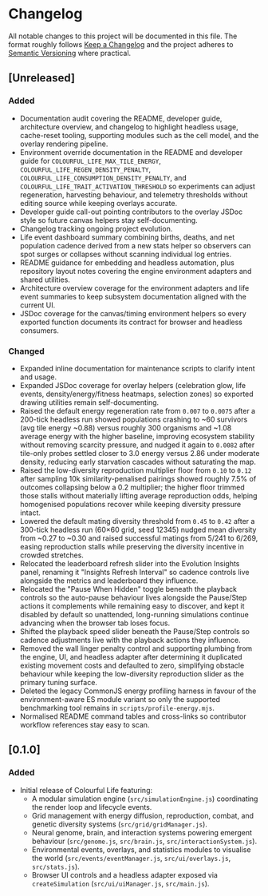 # Changelog

All notable changes to this project will be documented in this file. The format
roughly follows [Keep a Changelog](https://keepachangelog.com/en/1.1.0/) and the
project adheres to [Semantic Versioning](https://semver.org/spec/v2.0.0.html)
where practical.

## [Unreleased]

### Added

- Documentation audit covering the README, developer guide, architecture overview, and changelog to highlight headless usage, cache-reset tooling, supporting modules such as the cell model, and the overlay rendering pipeline.
- Environment override documentation in the README and developer guide for `COLOURFUL_LIFE_MAX_TILE_ENERGY`, `COLOURFUL_LIFE_REGEN_DENSITY_PENALTY`, `COLOURFUL_LIFE_CONSUMPTION_DENSITY_PENALTY`, and `COLOURFUL_LIFE_TRAIT_ACTIVATION_THRESHOLD` so experiments can adjust regeneration, harvesting behaviour, and telemetry thresholds without editing source while keeping overlays accurate.
- Developer guide call-out pointing contributors to the overlay JSDoc style so future canvas helpers stay self-documenting.
- Changelog tracking ongoing project evolution.
- Life event dashboard summary combining births, deaths, and net population cadence derived from a new stats helper so observers can spot surges or collapses without scanning individual log entries.
- README guidance for embedding and headless automation, plus repository layout notes covering the engine environment adapters and shared utilities.
- Architecture overview coverage for the environment adapters and life event summaries to keep subsystem documentation aligned with the current UI.
- JSDoc coverage for the canvas/timing environment helpers so every exported function documents its contract for browser and headless consumers.

### Changed

- Expanded inline documentation for maintenance scripts to clarify intent and
  usage.
- Expanded JSDoc coverage for overlay helpers (celebration glow, life events,
  density/energy/fitness heatmaps, selection zones) so exported drawing
  utilities remain self-documenting.
- Raised the default energy regeneration rate from `0.007` to `0.0075` after a
  200-tick headless run showed populations crashing to ~60 survivors (avg tile
  energy ~0.88) versus roughly 300 organisms and ~1.08 average energy with the
  higher baseline, improving ecosystem stability without removing scarcity
  pressure, and nudged it again to `0.0082` after tile-only probes settled
  closer to 3.0 energy versus 2.86 under moderate density, reducing early
  starvation cascades without saturating the map.
- Raised the low-diversity reproduction multiplier floor from `0.10` to `0.12`
  after sampling 10k similarity-penalised pairings showed roughly 7.5% of
  outcomes collapsing below a 0.2 multiplier; the higher floor trimmed those
  stalls without materially lifting average reproduction odds, helping
  homogenised populations recover while keeping diversity pressure intact.
- Lowered the default mating diversity threshold from `0.45` to `0.42` after a
  300-tick headless run (60×60 grid, seed 12345) nudged mean diversity from
  ~0.27 to ~0.30 and raised successful matings from 5/241 to 6/269, easing
  reproduction stalls while preserving the diversity incentive in crowded
  stretches.
- Relocated the leaderboard refresh slider into the Evolution Insights panel,
  renaming it "Insights Refresh Interval" so cadence controls live alongside
  the metrics and leaderboard they influence.
- Relocated the "Pause When Hidden" toggle beneath the playback controls so the
  auto-pause behaviour lives alongside the Pause/Step actions it complements
  while remaining easy to discover, and kept it disabled by default so
  unattended, long-running simulations continue advancing when the browser tab
  loses focus.
- Shifted the playback speed slider beneath the Pause/Step controls so cadence
  adjustments live with the playback actions they influence.
- Removed the wall linger penalty control and supporting plumbing from the
  engine, UI, and headless adapter after determining it duplicated existing
  movement costs and defaulted to zero, simplifying obstacle behaviour while
  keeping the low-diversity reproduction slider as the primary tuning surface.
- Deleted the legacy CommonJS energy profiling harness in favour of the
  environment-aware ES module variant so only the supported benchmarking tool
  remains in `scripts/profile-energy.mjs`.
- Normalised README command tables and cross-links so contributor workflow references stay easy to scan.

## [0.1.0]

### Added

- Initial release of Colourful Life featuring:
  - A modular simulation engine (`src/simulationEngine.js`) coordinating the
    render loop and lifecycle events.
  - Grid management with energy diffusion, reproduction, combat, and genetic
    diversity systems (`src/grid/gridManager.js`).
  - Neural genome, brain, and interaction systems powering emergent behaviour
    (`src/genome.js`, `src/brain.js`, `src/interactionSystem.js`).
  - Environmental events, overlays, and statistics modules to visualise the
    world (`src/events/eventManager.js`, `src/ui/overlays.js`, `src/stats.js`).
  - Browser UI controls and a headless adapter exposed via `createSimulation`
    (`src/ui/uiManager.js`, `src/main.js`).
